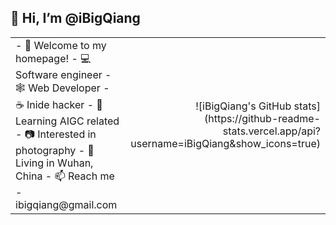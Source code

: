## 👋 Hi, I’m @iBigQiang

<table>
  <tr>
    <td>
      - 👋 Welcome to my homepage!
      - 💻 Software engineer
      - 🕸  Web Developer
      - ☕️ Inide hacker
      - 📱 Learning AIGC related
      - 📷 Interested in photography
      - 📍 Living in Wuhan, China
      - 📫 Reach me - ibigqiang@gmail.com
    </td>
    <td align="right">
      ![iBigQiang's GitHub stats](https://github-readme-stats.vercel.app/api?username=iBigQiang&show_icons=true)
    </td>
  </tr>
</table>


<!--
**iBigQiang/iBigQiang** is a ✨ _special_ ✨ repository because its `README.md` (this file) appears on your GitHub profile.

Here are some ideas to get you started:

- 🔭 I’m currently working on ...
- 🌱 I’m currently learning ...
- 👯 I’m looking to collaborate on ...
- 🤔 I’m looking for help with ...
- 💬 Ask me about ...
- 📫 How to reach me: ...
- 😄 Pronouns: ...
- ⚡ Fun fact: ...
-->
